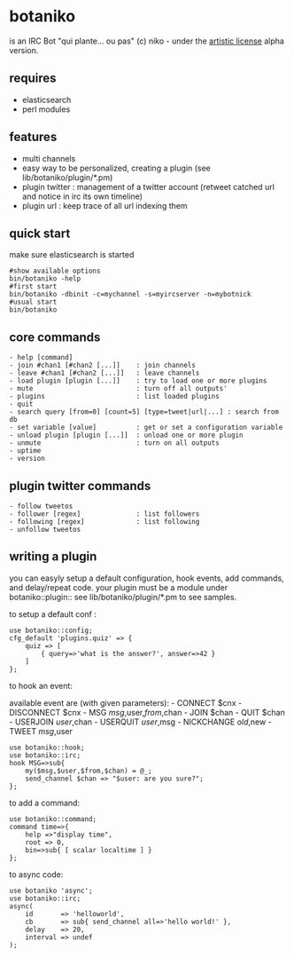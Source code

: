 botaniko
========

is an IRC Bot "qui plante... ou pas"
(c) niko - under the [artistic license](http://www.perlfoundation.org/artistic_license_1_0)
alpha version.

requires
--------

- elasticsearch
- perl modules

features
--------

- multi channels
- easy way to be personalized, creating a plugin (see lib/botaniko/plugin/*.pm)
- plugin twitter : management of a twitter account (retweet catched url and notice in irc its own timeline)
- plugin url : keep trace of all url indexing them

quick start
-----------
make sure elasticsearch is started

	#show available options
	bin/botaniko -help 
	#first start
	bin/botaniko -dbinit -c=mychannel -s=myircserver -n=mybotnick
	#usual start
	bin/botaniko

core commands
-------------

	- help [command]
	- join #chan1 [#chan2 [...]]    : join channels
	- leave #chan1 [#chan2 [...]]   : leave channels
	- load plugin [plugin [...]]    : try to load one or more plugins
	- mute                          : turn off all outputs'
	- plugins                       : list loaded plugins
	- quit
	- search query [from=0] [count=5] [type=tweet|url|...] : search from db
	- set variable [value]          : get or set a configuration variable
	- unload plugin [plugin [...]]  : unload one or more plugin
	- unmute                        : turn on all outputs
	- uptime
	- version

plugin twitter commands
-----------------------

	- follow tweetos
	- follower [regex]              : list followers
	- following [regex]             : list following
	- unfollow tweetos

writing a plugin
----------------

you can easyly setup a default configuration, hook events, 
add commands, and delay/repeat code.
your plugin must be a module under botaniko::plugin::
see lib/botaniko/plugin/*.pm to see samples.

to setup a default conf :

	use botaniko::config;
	cfg_default 'plugins.quiz' => {
		quiz => [
			{ query=>'what is the answer?', answer=>42 }
		]
	};


to hook an event:

available event are (with given parameters):
	- CONNECT    $cnx
	- DISCONNECT $cnx
	- MSG        $msg,$user,$from,$chan
	- JOIN       $chan
	- QUIT       $chan
	- USERJOIN   $user,$chan
	- USERQUIT   $user,$msg
	- NICKCHANGE $old,$new
	- TWEET      $msg,$user

	use botaniko::hook;
	use botaniko::irc;
	hook MSG=>sub{
		my($msg,$user,$from,$chan) = @_;
		send_channel $chan => "$user: are you sure?";
	};

to add a command:

	use botaniko::command;
	command time=>{
		help =>"display time",
		root => 0,
		bin=>sub{ [ scalar localtime ] }
	};

to async code:

	use botaniko 'async';
	use botaniko::irc;
	async(
		id       => 'helloworld',
		cb       => sub{ send_channel all=>'hello world!' },
		delay    => 20,
		interval => undef
	);

